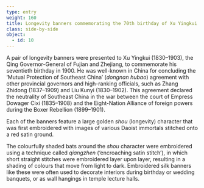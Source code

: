 ```yaml
---
type: entry
weight: 160
title: Longevity banners commemorating the 70th birthday of Xu Yingkui
class: side-by-side
object:
  - id: 10
---
```

A pair of longevity banners were presented to Xu
Yingkui (1830–1903), the Qing Governor-General of
Fujian and Zhejiang, to commemorate his seventieth
birthday in 1900. He was well-known in China
for concluding the ‘Mutual Protection of Southeast
China’ (*dongnan hubao*) agreement with other provincial
governors and high-ranking officials, such as Zhang
Zhidong (1837–1909) and Liu Kunyi (1830–1902). This
agreement declared the neutrality of Southeast China
in the war between the court of Empress Dowager Cixi
(1835–1908) and the Eight-Nation Alliance of foreign
powers during the Boxer Rebellion (1899–1901).

Each of the banners feature a large golden *shou* (longevity)
character that was first embroidered with images of various
Daoist immortals stitched onto a red satin ground.

The colourfully shaded bats around the *shou* character
were embroidered using a technique called *qiangzhen*
(‘encroaching satin stitch’), in which short straight stitches
were embroidered layer upon layer, resulting in a shading
of colours that move from light to dark. Embroidered silk
banners like these were often used to decorate interiors
during birthday or wedding banquets, or as wall hangings
in temple lecture halls.
